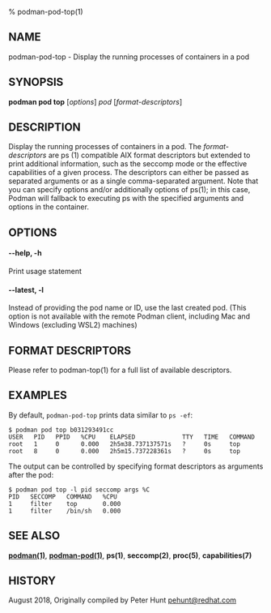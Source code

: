 % podman-pod-top(1)

## NAME
podman\-pod\-top - Display the running processes of containers in a pod

## SYNOPSIS
**podman pod top** [*options*] *pod* [*format-descriptors*]

## DESCRIPTION
Display the running processes of containers in a pod. The *format-descriptors* are ps (1) compatible AIX format descriptors but extended to print additional information, such as the seccomp mode or the effective capabilities of a given process. The descriptors can either be passed as separated arguments or as a single comma-separated argument. Note that you can specify options and/or additionally options of ps(1); in this case, Podman will fallback to executing ps with the specified arguments and options in the container.

## OPTIONS

#### **--help**, **-h**

  Print usage statement

#### **--latest**, **-l**

Instead of providing the pod name or ID, use the last created pod. (This option is not available with the remote Podman client, including Mac and Windows (excluding WSL2) machines)

## FORMAT DESCRIPTORS

Please refer to podman-top(1) for a full list of available descriptors.

## EXAMPLES

By default, `podman-pod-top` prints data similar to `ps -ef`:

```
$ podman pod top b031293491cc
USER   PID   PPID   %CPU    ELAPSED             TTY   TIME   COMMAND
root   1     0      0.000   2h5m38.737137571s   ?     0s     top
root   8     0      0.000   2h5m15.737228361s   ?     0s     top
```

The output can be controlled by specifying format descriptors as arguments after the pod:

```
$ podman pod top -l pid seccomp args %C
PID   SECCOMP   COMMAND   %CPU
1     filter    top       0.000
1     filter    /bin/sh   0.000
```

## SEE ALSO
**[podman(1)](podman.1.md)**, **[podman-pod(1)](podman-pod.1.md)**, **ps(1)**, **seccomp(2)**, **proc(5)**, **capabilities(7)**

## HISTORY
August 2018, Originally compiled by Peter Hunt <pehunt@redhat.com>
